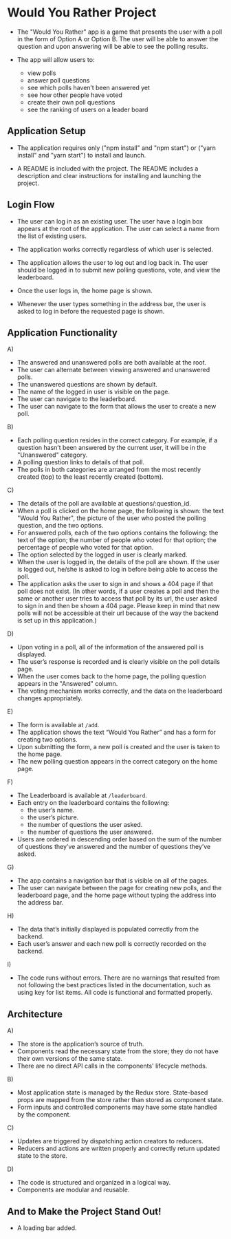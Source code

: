 # Would You Rather Project
* The "Would You Rather" app is a game that presents the user with a poll in the form of Option A or Option B. The user will be able to answer the question and upon answering will be able to see the polling results. 

* The app will allow users to:
  * view polls
  * answer poll questions
  * see which polls haven’t been answered yet
  * see how other people have voted
  * create their own poll questions
  * see the ranking of users on a leader board

## Application Setup
* The application requires only ("npm install" and "npm start") or ("yarn install" and "yarn start") to install and launch.

* A README is included with the project. The README includes a description and clear instructions for installing and launching the project.

## Login Flow
* The user can log in as an existing user. The user have a login box appears at the root of the application. The user can select a name from the list of existing users.

* The application works correctly regardless of which user is selected.

* The application allows the user to log out and log back in. The user should be logged in to submit new polling questions, vote, and view the leaderboard.

* Once the user logs in, the home page is shown.

* Whenever the user types something in the address bar, the user is asked to log in before the requested page is shown.

## Application Functionality
A) 
* The answered and unanswered polls are both available at the root.
* The user can alternate between viewing answered and unanswered polls.
* The unanswered questions are shown by default.
* The name of the logged in user is visible on the page.
* The user can navigate to the leaderboard.
* The user can navigate to the form that allows the user to create a new poll.

B)
* Each polling question resides in the correct category. For example, if a question hasn’t been answered by the current user, it will be in the "Unanswered" category.
* A polling question links to details of that poll.
* The polls in both categories are arranged from the most recently created (top) to the least recently created (bottom).

C)
* The details of the poll are available at questions/:question_id.
* When a poll is clicked on the home page, the following is shown: the text "Would You Rather", the picture of the user who posted the polling question, and the two options.
* For answered polls, each of the two options contains the following: the text of the option; the number of people who voted for that option; the percentage of people who voted for that option.
* The option selected by the logged in user is clearly marked.
* When the user is logged in, the details of the poll are shown. If the user is logged out, he/she is asked to log in before being able to access the poll.
* The application asks the user to sign in and shows a 404 page if that poll does not exist. (In other words, if a user creates a poll and then the same or another user tries to access that poll by its url, the user  asked to sign in and then be shown a 404 page. Please keep in mind that new polls will not be accessible at their url because of the way the backend is set up in this application.)

D)
* Upon voting in a poll, all of the information of the answered poll is displayed.
* The user’s response is recorded and is clearly visible on the poll details page.
* When the user comes back to the home page, the polling question appears in the "Answered" column.
* The voting mechanism works correctly, and the data on the leaderboard changes appropriately.

E)
* The form is available at ```/add```.
* The application shows the text “Would You Rather” and has a form for creating two options.
* Upon submitting the form, a new poll is created and the user is taken to the home page.
* The new polling question appears in the correct category on the home page.

F)
* The Leaderboard is available at ```/leaderboard```.
* Each entry on the leaderboard contains the following:
  * the user’s name.
  * the user’s picture.
  * the number of questions the user asked.
  * the number of questions the user answered.
* Users are ordered in descending order based on the sum of the number of questions they’ve answered and the number of questions they’ve asked.

G)
* The app contains a navigation bar that is visible on all of the pages.
* The user can navigate between the page for creating new polls, and the leaderboard page, and the home page without typing the address into the address bar.

H)
* The data that’s initially displayed is populated correctly from the backend.
* Each user’s answer and each new poll is correctly recorded on the backend.

I)
* The code runs without errors. There are no warnings that resulted from not following the best practices listed in the documentation, such as using key for list items. All code is functional and formatted properly.

## Architecture
A)
* The store is the application’s source of truth.
* Components read the necessary state from the store; they do not have their own versions of the same state.
* There are no direct API calls in the components' lifecycle methods.

B)
* Most application state is managed by the Redux store. State-based props are mapped from the store rather than stored as component state.
* Form inputs and controlled components may have some state handled by the component.

C)
* Updates are triggered by dispatching action creators to reducers.
* Reducers and actions are written properly and correctly return updated state to the store.

D)
* The code is structured and organized in a logical way.
* Components are modular and reusable.

## And to Make the Project Stand Out!
* A loading bar added.

